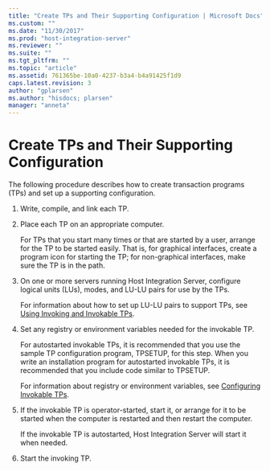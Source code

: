 ```yaml
---
title: "Create TPs and Their Supporting Configuration | Microsoft Docs"
ms.custom: ""
ms.date: "11/30/2017"
ms.prod: "host-integration-server"
ms.reviewer: ""
ms.suite: ""
ms.tgt_pltfrm: ""
ms.topic: "article"
ms.assetid: 761365be-10a0-4237-b3a4-b4a91425f1d9
caps.latest.revision: 3
author: "gplarsen"
ms.author: "hisdocs; plarsen"
manager: "anneta"
---
```

# Create TPs and Their Supporting Configuration
The following procedure describes how to create transaction programs (TPs) and set up a supporting configuration.  
  
1.  Write, compile, and link each TP.  
  
2.  Place each TP on an appropriate computer.  
  
     For TPs that you start many times or that are started by a user, arrange for the TP to be started easily. That is, for graphical interfaces, create a program icon for starting the TP; for non-graphical interfaces, make sure the TP is in the path.  
  
3.  On one or more servers running Host Integration Server, configure logical units (LUs), modes, and LU-LU pairs for use by the TPs.  
  
     For information about how to set up LU-LU pairs to support TPs, see [Using Invoking and Invokable TPs](../core/invoking-and-invokable-tps1.md).  
  
4.  Set any registry or environment variables needed for the invokable TP.  
  
     For autostarted invokable TPs, it is recommended that you use the sample TP configuration program, TPSETUP, for this step. When you write an installation program for autostarted invokable TPs, it is recommended that you include code similar to TPSETUP.  
  
     For information about registry or environment variables, see [Configuring Invokable TPs](../core/configuring-invokable-tps1.md). 
  
5.  If the invokable TP is operator-started, start it, or arrange for it to be started when the computer is restarted and then restart the computer.  
  
     If the invokable TP is autostarted, Host Integration Server will start it when needed.  
  
6.  Start the invoking TP.